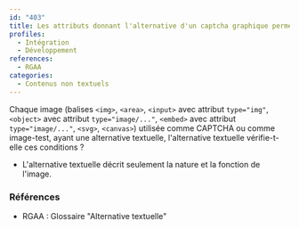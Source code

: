 ```yaml
---
id: "403"
title: Les attributs donnant l'alternative d'un captcha graphique permettent de comprendre sa nature et sa fonction.
profiles:
  - Intégration
  - Développement
references:
  - RGAA
categories:
  - Contenus non textuels
---
```


Chaque image (balises `<img>`, `<area>`, `<input>` avec attribut `type="img"`, `<object>` avec attribut `type="image/..."`, `<embed>` avec attribut `type="image/..."`, `<svg>`, `<canvas>`) utilisée comme CAPTCHA ou comme image-test, ayant une alternative textuelle, l'alternative textuelle vérifie-t-elle ces conditions ?

* L'alternative textuelle décrit seulement la nature et la fonction de l'image.


### Références

*   RGAA : Glossaire "Alternative textuelle"
